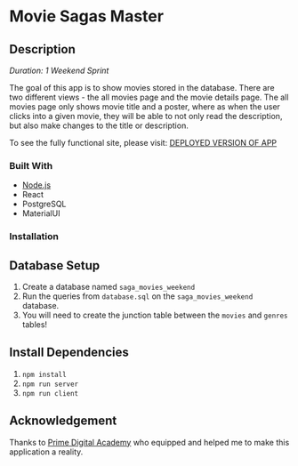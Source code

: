 # Movie Sagas Master

## Description

_Duration: 1 Weekend Sprint_

The goal of this app is to show movies stored in the database. There are two different views - the all movies page and the movie details page. The all movies page only shows movie title and a poster, where as when the user clicks into a given movie, they will be able to not only read the description, but also make changes to the title or description.


To see the fully functional site, please visit: [DEPLOYED VERSION OF APP](www.heroku.com)

### Built With

- [Node.js](https://nodejs.org/en/)
- React
- PostgreSQL
- MaterialUI

### Installation
## Database Setup

1. Create a database named `saga_movies_weekend`
2. Run the queries from `database.sql` on the `saga_movies_weekend` database.
3. You will need to create the junction table between the `movies` and `genres` tables!

## Install Dependencies

1. `npm install`
2. `npm run server`
3. `npm run client`


## Acknowledgement
Thanks to [Prime Digital Academy](www.primeacademy.io) who equipped and helped me to make this application a reality.
